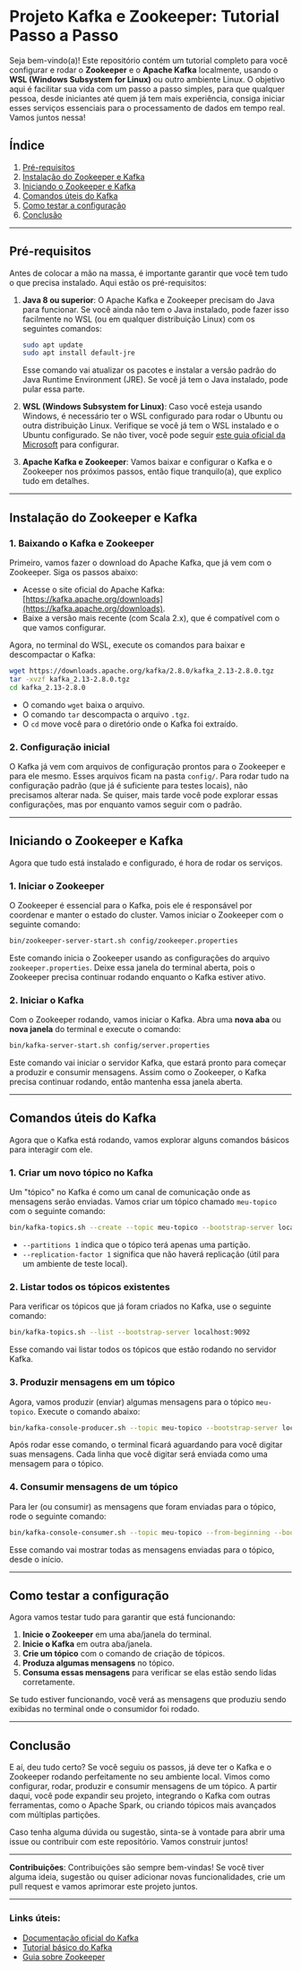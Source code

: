 # Projeto Kafka e Zookeeper: Tutorial Passo a Passo

Seja bem-vindo(a)! Este repositório contém um tutorial completo para você configurar e rodar o **Zookeeper** e o **Apache Kafka** localmente, usando o **WSL (Windows Subsystem for Linux)** ou outro ambiente Linux. O objetivo aqui é facilitar sua vida com um passo a passo simples, para que qualquer pessoa, desde iniciantes até quem já tem mais experiência, consiga iniciar esses serviços essenciais para o processamento de dados em tempo real. Vamos juntos nessa!

## Índice
1. [Pré-requisitos](#pré-requisitos)
2. [Instalação do Zookeeper e Kafka](#instalação-do-zookeeper-e-kafka)
3. [Iniciando o Zookeeper e Kafka](#iniciando-o-zookeeper-e-kafka)
4. [Comandos úteis do Kafka](#comandos-úteis-do-kafka)
5. [Como testar a configuração](#como-testar-a-configuração)
6. [Conclusão](#conclusão)

---

## Pré-requisitos

Antes de colocar a mão na massa, é importante garantir que você tem tudo o que precisa instalado. Aqui estão os pré-requisitos:

1. **Java 8 ou superior**: O Apache Kafka e Zookeeper precisam do Java para funcionar. Se você ainda não tem o Java instalado, pode fazer isso facilmente no WSL (ou em qualquer distribuição Linux) com os seguintes comandos:

   ```bash
   sudo apt update
   sudo apt install default-jre
   ```

   Esse comando vai atualizar os pacotes e instalar a versão padrão do Java Runtime Environment (JRE). Se você já tem o Java instalado, pode pular essa parte.

2. **WSL (Windows Subsystem for Linux)**: Caso você esteja usando Windows, é necessário ter o WSL configurado para rodar o Ubuntu ou outra distribuição Linux. Verifique se você já tem o WSL instalado e o Ubuntu configurado. Se não tiver, você pode seguir [este guia oficial da Microsoft](https://docs.microsoft.com/pt-br/windows/wsl/install) para configurar.

3. **Apache Kafka e Zookeeper**: Vamos baixar e configurar o Kafka e o Zookeeper nos próximos passos, então fique tranquilo(a), que explico tudo em detalhes.

---

## Instalação do Zookeeper e Kafka

### 1. **Baixando o Kafka e Zookeeper**

Primeiro, vamos fazer o download do Apache Kafka, que já vem com o Zookeeper. Siga os passos abaixo:

   - Acesse o site oficial do Apache Kafka: [https://kafka.apache.org/downloads](https://kafka.apache.org/downloads).
   - Baixe a versão mais recente (com Scala 2.x), que é compatível com o que vamos configurar.
   
   Agora, no terminal do WSL, execute os comandos para baixar e descompactar o Kafka:

   ```bash
   wget https://downloads.apache.org/kafka/2.8.0/kafka_2.13-2.8.0.tgz
   tar -xvzf kafka_2.13-2.8.0.tgz
   cd kafka_2.13-2.8.0
   ```

   - O comando `wget` baixa o arquivo.
   - O comando `tar` descompacta o arquivo `.tgz`.
   - O `cd` move você para o diretório onde o Kafka foi extraído.

### 2. **Configuração inicial**

O Kafka já vem com arquivos de configuração prontos para o Zookeeper e para ele mesmo. Esses arquivos ficam na pasta `config/`. Para rodar tudo na configuração padrão (que já é suficiente para testes locais), não precisamos alterar nada. Se quiser, mais tarde você pode explorar essas configurações, mas por enquanto vamos seguir com o padrão.

---

## Iniciando o Zookeeper e Kafka

Agora que tudo está instalado e configurado, é hora de rodar os serviços.

### 1. **Iniciar o Zookeeper**

O Zookeeper é essencial para o Kafka, pois ele é responsável por coordenar e manter o estado do cluster. Vamos iniciar o Zookeeper com o seguinte comando:

```bash
bin/zookeeper-server-start.sh config/zookeeper.properties
```

Este comando inicia o Zookeeper usando as configurações do arquivo `zookeeper.properties`. Deixe essa janela do terminal aberta, pois o Zookeeper precisa continuar rodando enquanto o Kafka estiver ativo.

### 2. **Iniciar o Kafka**

Com o Zookeeper rodando, vamos iniciar o Kafka. Abra uma **nova aba** ou **nova janela** do terminal e execute o comando:

```bash
bin/kafka-server-start.sh config/server.properties
```

Este comando vai iniciar o servidor Kafka, que estará pronto para começar a produzir e consumir mensagens. Assim como o Zookeeper, o Kafka precisa continuar rodando, então mantenha essa janela aberta.

---

## Comandos úteis do Kafka

Agora que o Kafka está rodando, vamos explorar alguns comandos básicos para interagir com ele.

### 1. **Criar um novo tópico no Kafka**

Um "tópico" no Kafka é como um canal de comunicação onde as mensagens serão enviadas. Vamos criar um tópico chamado `meu-topico` com o seguinte comando:

```bash
bin/kafka-topics.sh --create --topic meu-topico --bootstrap-server localhost:9092 --partitions 1 --replication-factor 1
```

- `--partitions 1` indica que o tópico terá apenas uma partição.
- `--replication-factor 1` significa que não haverá replicação (útil para um ambiente de teste local).

### 2. **Listar todos os tópicos existentes**

Para verificar os tópicos que já foram criados no Kafka, use o seguinte comando:

```bash
bin/kafka-topics.sh --list --bootstrap-server localhost:9092
```

Esse comando vai listar todos os tópicos que estão rodando no servidor Kafka.

### 3. **Produzir mensagens em um tópico**

Agora, vamos produzir (enviar) algumas mensagens para o tópico `meu-topico`. Execute o comando abaixo:

```bash
bin/kafka-console-producer.sh --topic meu-topico --bootstrap-server localhost:9092
```

Após rodar esse comando, o terminal ficará aguardando para você digitar suas mensagens. Cada linha que você digitar será enviada como uma mensagem para o tópico.

### 4. **Consumir mensagens de um tópico**

Para ler (ou consumir) as mensagens que foram enviadas para o tópico, rode o seguinte comando:

```bash
bin/kafka-console-consumer.sh --topic meu-topico --from-beginning --bootstrap-server localhost:9092
```

Esse comando vai mostrar todas as mensagens enviadas para o tópico, desde o início.

---

## Como testar a configuração

Agora vamos testar tudo para garantir que está funcionando:

1. **Inicie o Zookeeper** em uma aba/janela do terminal.
2. **Inicie o Kafka** em outra aba/janela.
3. **Crie um tópico** com o comando de criação de tópicos.
4. **Produza algumas mensagens** no tópico.
5. **Consuma essas mensagens** para verificar se elas estão sendo lidas corretamente.

Se tudo estiver funcionando, você verá as mensagens que produziu sendo exibidas no terminal onde o consumidor foi rodado.

---

## Conclusão

E aí, deu tudo certo? Se você seguiu os passos, já deve ter o Kafka e o Zookeeper rodando perfeitamente no seu ambiente local. Vimos como configurar, rodar, produzir e consumir mensagens de um tópico. A partir daqui, você pode expandir seu projeto, integrando o Kafka com outras ferramentas, como o Apache Spark, ou criando tópicos mais avançados com múltiplas partições.

Caso tenha alguma dúvida ou sugestão, sinta-se à vontade para abrir uma issue ou contribuir com este repositório. Vamos construir juntos!

---

**Contribuições**:
Contribuições são sempre bem-vindas! Se você tiver alguma ideia, sugestão ou quiser adicionar novas funcionalidades, crie um pull request e vamos aprimorar este projeto juntos.

---

### Links úteis:
- [Documentação oficial do Kafka](https://kafka.apache.org/documentation/)
- [Tutorial básico do Kafka](https://kafka.apache.org/quickstart)
- [Guia sobre Zookeeper](https://zookeeper.apache.org/doc/current/zookeeperStarted.html)
